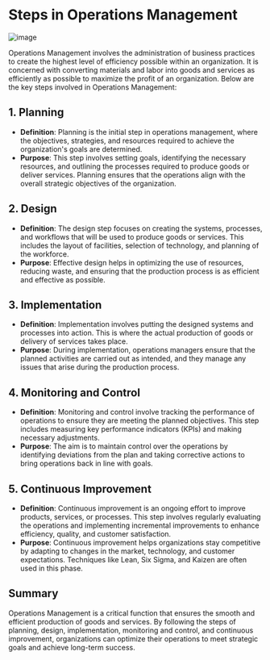 # Steps in Operations Management
![image](https://github.com/user-attachments/assets/e02ca6e5-792d-4fab-ad34-a6031e3ad89d)

Operations Management involves the administration of business practices to create the highest level of efficiency possible within an organization. It is concerned with converting materials and labor into goods and services as efficiently as possible to maximize the profit of an organization. Below are the key steps involved in Operations Management:

## 1. Planning
- **Definition**: Planning is the initial step in operations management, where the objectives, strategies, and resources required to achieve the organization's goals are determined.
- **Purpose**: This step involves setting goals, identifying the necessary resources, and outlining the processes required to produce goods or deliver services. Planning ensures that the operations align with the overall strategic objectives of the organization.

## 2. Design
- **Definition**: The design step focuses on creating the systems, processes, and workflows that will be used to produce goods or services. This includes the layout of facilities, selection of technology, and planning of the workforce.
- **Purpose**: Effective design helps in optimizing the use of resources, reducing waste, and ensuring that the production process is as efficient and effective as possible.

## 3. Implementation
- **Definition**: Implementation involves putting the designed systems and processes into action. This is where the actual production of goods or delivery of services takes place.
- **Purpose**: During implementation, operations managers ensure that the planned activities are carried out as intended, and they manage any issues that arise during the production process.

## 4. Monitoring and Control
- **Definition**: Monitoring and control involve tracking the performance of operations to ensure they are meeting the planned objectives. This step includes measuring key performance indicators (KPIs) and making necessary adjustments.
- **Purpose**: The aim is to maintain control over the operations by identifying deviations from the plan and taking corrective actions to bring operations back in line with goals.

## 5. Continuous Improvement
- **Definition**: Continuous improvement is an ongoing effort to improve products, services, or processes. This step involves regularly evaluating the operations and implementing incremental improvements to enhance efficiency, quality, and customer satisfaction.
- **Purpose**: Continuous improvement helps organizations stay competitive by adapting to changes in the market, technology, and customer expectations. Techniques like Lean, Six Sigma, and Kaizen are often used in this phase.

## Summary
Operations Management is a critical function that ensures the smooth and efficient production of goods and services. By following the steps of planning, design, implementation, monitoring and control, and continuous improvement, organizations can optimize their operations to meet strategic goals and achieve long-term success.


